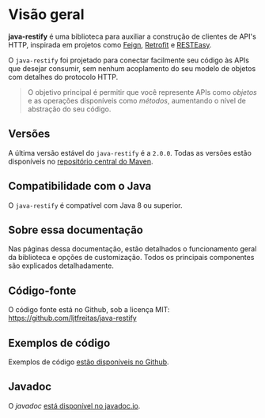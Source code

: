 # Visão geral

**java-restify** é uma biblioteca para auxiliar a construção de clientes de API's HTTP, inspirada em projetos como [Feign](https://github.com/OpenFeign/feign/), [Retrofit](https://square.github.io/retrofit/) e [RESTEasy](https://docs.jboss.org/resteasy/docs/3.0.19.Final/userguide/html/RESTEasy_Client_Framework.html#d4e2187).

O `java-restify` foi projetado para conectar facilmente seu código às APIs que desejar consumir, sem nenhum acoplamento do seu modelo de objetos com detalhes do protocolo HTTP.

> O objetivo principal é permitir que você represente APIs como *objetos* e as operações disponíveis como *métodos*, aumentando o nível de abstração do seu código.

## Versões

A última versão estável do `java-restify` é a `2.0.0`. Todas as versões estão disponíveis no [repositório central do Maven](https://search.maven.org/search?q=g:com.github.ljtfreitas%20AND%20a:java-restify).

## Compatibilidade com o Java

O `java-restify` é compatível com Java 8 ou superior.

## Sobre essa documentação

Nas páginas dessa documentação, estão detalhados o funcionamento geral da biblioteca e opções de customização. Todos os principais componentes são explicados detalhadamente.

## Código-fonte

O código fonte está no Github, sob a licença MIT: https://github.com/ljtfreitas/java-restify

## Exemplos de código

Exemplos de código [estão disponíveis no Github](https://github.com/ljtfreitas/java-restify-samples).

## Javadoc

O *javadoc* [está disponível no javadoc.io](http://www.javadoc.io/doc/com.github.ljtfreitas/java-restify/).